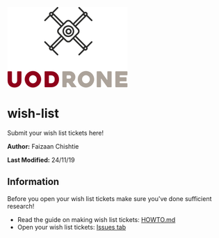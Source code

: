 ![Logo](https://raw.githubusercontent.com/uOttawaDrone/documentation-procedures/master/img/Logo-Final.png)

# wish-list
Submit your wish list tickets here!

**Author:** Faizaan Chishtie

**Last Modified:** 24/11/19

## Information

Before you open your wish list tickets make sure you've done sufficient research!

* Read the guide on making wish list tickets: [HOWTO.md](https://github.com/uOttawaDrone/wish-list/blob/master/docs/HOWTO.md)
* Open your wish list tickets: [Issues tab](https://github.com/uOttawaDrone/wish-list/issues)

